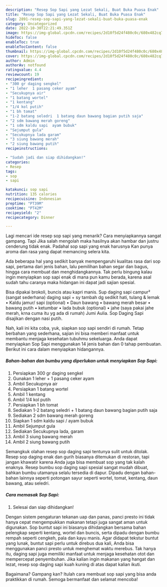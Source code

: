 ```yaml
---
description: "Resep Sop Sapi yang Lezat Sekali, Buat Buka Puasa Enak"
title: "Resep Sop Sapi yang Lezat Sekali, Buat Buka Puasa Enak"
slug: 2891-resep-sop-sapi-yang-lezat-sekali-buat-buka-puasa-enak
category: Uncategorized
date: 2022-10-30T22:21:49.351Z
image: https://img-global.cpcdn.com/recipes/2d10f5d24f480c0c/680x482cq70/sop-sapi-foto-resep-utama.jpg
hideToc: false
enableToc: true
enableTocContent: false
thumbnail: https://img-global.cpcdn.com/recipes/2d10f5d24f480c0c/680x482cq70/sop-sapi-foto-resep-utama.jpg
cover: https://img-global.cpcdn.com/recipes/2d10f5d24f480c0c/680x482cq70/sop-sapi-foto-resep-utama.jpg
author: Admin
authorAv: notfound
ratingvalue: 4.4
reviewcount: 19
recipeingredient:
- "300 gr daging sengkel"
- "1 leher  1 pasang ceker ayam"
- "Secukupnya air"
- "1 batang wortel"
- "1 kentang"
- "1/4 kol putih"
- "1 bh tomat"
- "1-2 batang seledri  1 batang daun bawang bagian putih saja"
- "2 sdm bawang merah goreng"
- "1 sdm kaldu sapi  ayam bubuk"
- "Sejumput gula"
- "Secukupnya lada garam"
- "3 siung bawang merah"
- "2 siung bawang putih"
recipeinstructions:

- "Sudah jadi dan siap dihidangkan!"
categories:
- Resep
tags:
- sop
- sapi

katakunci: sop sapi 
nutrition: 135 calories
recipecuisine: Indonesian
preptime: "PT39M"
cooktime: "PT42M"
recipeyield: "2"
recipecategory: Dinner

---
```



Lagi mencari ide resep sop sapi yang menarik? Cara menyiapkannya sangat gampang. Tapi Jika salah mengolah maka hasilnya akan hambar dan justru cenderung tidak enak. Padahal sop sapi yang enak harusnya Kan punya aroma dan rasa yang dapat memancing selera kita.


Ada beberapa hal yang sedikit banyak mempengaruhi kualitas rasa dari sop sapi, pertama dari jenis bahan, lalu pemilihan bahan segar dan bagus, hingga cara membuat dan menghidangkannya. Tak perlu bingung kalau ingin menyiapkan sop sapi enak di mana pun kamu berada, karena asal sudah tahu caranya maka hidangan ini dapat jadi sajian spesial.

Bisa dipakai brokoli, buncis atau kapri manis. Sup daging sapi campur² (sangat sederhana) daging sapi + sy tambah dg sedikit hati, tulang &amp; lemak • Kaldu jamur/ sapi (optional) • Daun bawang • bawang merah besar • bawang putih • ketumbar • lada bubuk (optional) • jahe (saya pakai jahe merah, krna cuma itu yg ada di rumah) Jumi Aulia. Sop Daging Sapi disajikan dengan nasi putih.


Nah, kali ini kita coba, yuk, siapkan sop sapi sendiri di rumah. Tetap berbahan yang sederhana, sajian ini bisa memberi manfaat untuk membantu menjaga kesehatan tubuhmu sekeluarga. Anda dapat menyiapkan Sop Sapi menggunakan 14 jenis bahan dan 0 tahap pembuatan. Berikut ini cara dalam menyiapkan hidangannya.

<!--inarticleads1-->

##### Bahan-bahan dan bumbu yang diperlukan untuk menyiapkan Sop Sapi:

1. Persiapkan 300 gr daging sengkel
1. Gunakan 1 leher + 1 pasang ceker ayam
1. Ambil Secukupnya air
1. Persiapkan 1 batang wortel
1. Ambil 1 kentang
1. Ambil 1/4 kol putih
1. Persiapkan 1 bh tomat
1. Sediakan 1-2 batang seledri + 1 batang daun bawang bagian putih saja
1. Sediakan 2 sdm bawang merah goreng
1. Siapkan 1 sdm kaldu sapi / ayam bubuk
1. Ambil Sejumput gula
1. Sediakan Secukupnya lada, garam
1. Ambil 3 siung bawang merah
1. Ambil 2 siung bawang putih


Semangkuk olahan resep sop daging sapi tentunya sulit untuk ditolak. Resep sop daging enak dan gurih biasanya ditemukan di restoran, tapi jangan khawatir karena Anda juga bisa membuat sop yang tak kalah enaknya. Resep bumbu sop daging sapi spesial sangat mudah dibuat, bahkan bumbu utamanya selalu tersedia di dapur. Dipadu dengan bahan-bahan lainnya seperti potongan sayur seperti wortel, tomat, kentang, daun bawang, atau seledri. 

<!--inarticleads2-->

##### Cara memasak Sop Sapi:


1. Selesai dan siap dihidangkan!

Dengan sistem pengaturan tekanan uap dan panas, panci presto ini tidak hanya cepat mengempukkan makanan tetapi juga sangat aman untuk digunakan. Sop buntut sapi ini biasanya dihidangkan bersama bahan pelengkap seperti kentang, wortel dan buncis, serta dipadu dengan bumbu rempah seperti cengkeh, pala dan kayu manis. Agar didapat tekstur buntut yang lunak, buntut sapi perlu untuk direbus dua kali, Anda bisa menggunakan panci presto untuk menghemat waktu merebus. Tak hanya itu, daging sapi juga memiliki manfaat untuk menjaga kesehatan otot dan mempercepat penyembuhan. Jika kalian ingin makanan yang hangat dan lezat, resep sop daging sapi kuah kuning di atas dapat kalian ikuti. 

Bagaimana? Gampang kan? Itulah cara membuat sop sapi yang bisa anda praktikkan di rumah. Semoga bermanfaat dan selamat mencoba!
